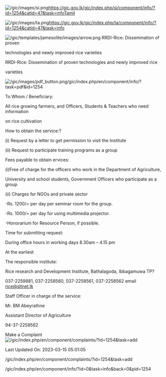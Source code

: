 <!-- Source: https://gic.gov.lk/gic/index.php/en/component/info/?id=1254&catid=47&task=info -->

![/gic/images/si.png](/gic/images/si.png)https://gic.gov.lk/gic/index.php/si/component/info/?id=1254&catid=47&task=infoTamil

![/gic/images/ta.png](/gic/images/ta.png)https://gic.gov.lk/gic/index.php/ta/component/info/?id=1254&catid=47&task=info

![/gic/templates/jamesolite/images/arrow.png](/gic/templates/jamesolite/images/arrow.png) RRDI-Rice: Dissemination of proven

technologies and newly improved rice varieties

RRDI-Rice: Dissemination of proven technologies and newly improved rice

varieties

![/gic/images/pdf_button.png](/gic/images/pdf_button.png)/gic/index.php/en/component/info/?task=pdf&id=1254

To Whom / Beneficiary:

All rice growing farmers, and Officers, Students & Teachers who need information

on rice cultivation

How to obtain the service:?

(i) Request by a letter to get permission to visit the Institute

(ii) Request to participate training programs as a group

Fees payable to obtain ervices:

(i)Free of charge for the officers who work in the Department of Agriculture,

University and school students, Government Officers who participate as a group

(ii) Charges for NGOs and private sector

-Rs. 1200/= per day per seminar room for the group.

-Rs. 1000/= per day for using multimedia projector.

-Honorarium for Resource Person, if possible.

Time for submitting request:

During office hours in working days 8.30am – 4.15 pm

At the earliest

The responsible institute:

Rice research and Development Institute, Bathalagoda, Ibbagamuwa TP?

037-2259881, 037-2258560, 037-2258561, 037-2258562 email rice@sltnet.lk

Staff Officer in charge of the service:

Mr. BM Abeyrathne

Assistant Director of Agriculture

94-37-2258562

Make a Complaint ![/gic/index.php/en/component/complaints/?id=1254&task=add](/gic/index.php/en/component/complaints/?id=1254&task=add)

Last Updated On: 2023-03-15 05:01:05

/gic/index.php/en/component/complaints/?id=1254&task=add

/gic/index.php/en/component/info/?id=0&task=info&back=0&pid=1254